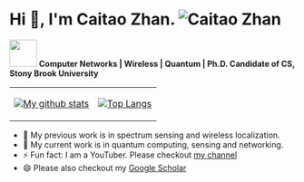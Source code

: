 # Hi :wave:, I'm Caitao Zhan. <img src="https://komarev.com/ghpvc/?username=caitaozhan" alt="Caitao Zhan" />

<img src="https://media.giphy.com/media/WUlplcMpOCEmTGBtBW/giphy.gif" width="48"> **Computer Networks | Wireless | Quantum | Ph.D. Candidate of CS, Stony Brook University**

<table>
<tr>
<td>

[![My github stats](https://github-readme-stats.vercel.app/api?username=caitaozhan&show_icons=true&include_all_commits=true&hide=issues,contribs&custom_title=My%20GitHub%20Stats)]()


</td>
<td>

[![Top Langs](https://github-readme-stats.vercel.app/api/top-langs/?username=caitaozhan&layout=compact&hide=HTML,VHDL&langs_count=6)]()

</td>
</tr>
</table>


- 🔭 My previous work is in spectrum sensing and wireless localization.
- 🌱 My current work is in quantum computing, sensing and networking.
- ⚡ Fun fact: I am a YouTuber. Please checkout [my channel](https://www.youtube.com/c/ZhanCaitao)
- 😄 Please also checkout my [Google Scholar](https://scholar.google.com/citations?hl=en&user=fNBFRWEAAAAJ) 




<!--
- 🌱 I’m currently learning 
- 👯 I’m looking to collaborate on ...
- 🤔 I’m looking for help with ...
- 💬 Ask me about ...
- 📫 How to reach me: ...
- 😄 Pronouns: ...
-->
